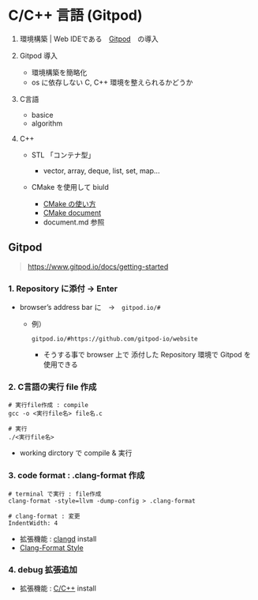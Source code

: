 # C/C++ 言語 (Gitpod)
1. 環境構築 | Web IDEである　[Gitpod](https://www.gitpod.io/docs/getting-started)　の導入

2. Gitpod 導入
   - 環境構築を簡略化
   - os に依存しない C, C++ 環境を整えられるかどうか

3. C言語
   - basice
   - algorithm
4. C++
   - STL 「コンテナ型」
     - vector, array, deque, list, set, map...

   - CMake を使用して biuld
     - [CMake の使い方](https://qiita.com/shohirose/items/45fb49c6b429e8b204ac)
     - [CMake document](https://cmake.org/cmake/help/v3.22/guide/tutorial/A%20Basic%20Starting%20Point.html)
     - document.md 参照

## Gitpod
> https://www.gitpod.io/docs/getting-started
### 1. Repository に添付 -> Enter
- browser’s address bar に　->　`gitpod.io/#`

  - 例）
    ```
    gitpod.io/#https://github.com/gitpod-io/website
    ```
    - そうする事で browser 上で 添付した Repository 環境で Gitpod を使用できる

### 2. C言語の実行 file 作成

    # 実行file作成 : compile
    gcc -o <実行file名> file名.c

    # 実行
    ./<実行file名>
- working dirctory で compile & 実行

### 3. code format : .clang-format 作成

    # terminal で実行 : file作成
    clang-format -style=llvm -dump-config > .clang-format

    # clang-format : 変更
    IndentWidth: 4
- 拡張機能 : [clangd](https://marketplace.visualstudio.com/items?itemName=llvm-vs-code-extensions.vscode-clangd) install
- [Clang-Format Style](https://clang.llvm.org/docs/ClangFormatStyleOptions.html)

### 4. debug 拡張追加
- 拡張機能 : [C/C++](https://marketplace.visualstudio.com/items?itemName=ms-vscode.cpptools) install
